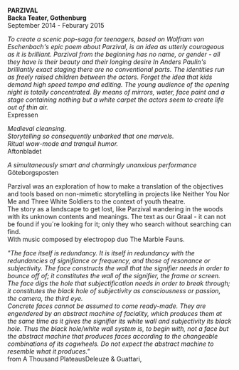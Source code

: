 **PARZIVAL**  
**Backa Teater, Gothenburg**  
September 2014 - Feburary 2015

*To create a scenic pop-saga for teenagers, based on Wolfram von Eschenbach's epic poem about Parzival, is an idea as utterly courageous as it is brilliant.*
*Parzival from the beginning has no name, or gender - all they have is their beauty and their longing desire In Anders Paulin's brilliantly exact staging there are no conventional parts. The identities run as freely raised children between the actors.*
*Forget the idea that kids demand high speed tempo and editing. The young audience of the opening night is totally concentrated. By means of mirrors, water, face paint and a stage containing nothing but a white carpet the actors seem to create life out of thin air.*  
Expressen

*Medieval cleansing.*  
*Storytelling so consequently unbarked that one marvels.*  
*Ritual wow-mode and tranquil humor.*  
Aftonbladet

*A simultaneously smart and charmingly unanxious performance*
Göteborgsposten

Parzival was an exploration of how to make a translation of the objectives and tools based on non-mimetic storytelling in projects like Neither You Nor Me and Three White Soldiers to the context of youth theatre.  
The story as a landscape to get lost, like Parzival wandering in the woods with its unknown contents and meanings. The text as our Graal - it can not be found if you´re looking for it; only they who search without searching can find.  
With music composed by electropop duo The Marble Fauns.

*"The face itself is redundancy. It is itself in redundancy with the redundancies of signifiance or frequency, and those of resonance or subjectivity. The face constructs the wall that the signifier needs in order to bounce off of; it constitutes the wall of the signifier, the frame or screen. The face digs the hole that subjectification needs in order to break through; it constitutes the black hole of subjectivity as consciousness or passion, the camera, the third eye.  
Concrete faces cannot be assumed to come ready-made. They are engendered by an abstract machine of faciality, which produces them at the same time as it gives the signifier its white wall and subjectivity its black hole. Thus the black hole/white wall system is, to begin with, not a face but the abstract machine that produces faces according to the changeable combinations of its cogwheels. Do not expect the abstract machine to resemble what it produces."*  
from A Thousand PlateausDeleuze & Guattari,

